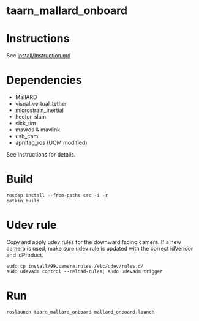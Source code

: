 # taarn_mallard_onboard

# Instructions
See [install/Instruction.md](install/Instruction.md)

# Dependencies
- MallARD
- visual_vertual_tether
- microstrain_inertial
- hector_slam
- sick_tim
- mavros & mavlink
- usb_cam
- apriltag_ros (UOM modified)

See Instructions for details.

# Build
```
rosdep install --from-paths src -i -r
catkin build
```

# Udev rule
Copy and apply udev rules for the downward facing camera. If a new camera is used, make sure udev rule is updated with the correct idVendor and idProduct.
```
sudo cp install/99.camera.rules /etc/udev/rules.d/
sudo udevadm control --reload-rules; sudo udevadm trigger
```

# Run
```
roslaunch taarn_mallard_onboard mallard_onboard.launch
```
